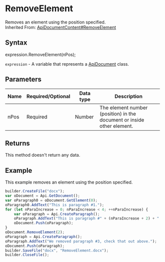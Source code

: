# RemoveElement

Removes an element using the position specified.<br>Inherited From: [ApiDocumentContent#RemoveElement](../../ApiDocumentContent/Methods/RemoveElement.md)

## Syntax

expression.RemoveElement(nPos);

`expression` - A variable that represents a [ApiDocument](../ApiDocument.md) class.

## Parameters

| **Name** | **Required/Optional** | **Data type** | **Description** |
| ------------- | ------------- | ------------- | ------------- |
| nPos | Required | Number | The element number (position) in the document or inside other element. |

## Returns

This method doesn't return any data.

## Example

This example removes an element using the position specified.

```javascript
builder.CreateFile("docx");
var oDocument = Api.GetDocument();
var oParagraph0 = oDocument.GetElement(0);
oParagraph0.AddText("This is paragraph #1.");
for (let nParaIncrease = 0; nParaIncrease < 4; ++nParaIncrease) {
	var oParagraph = Api.CreateParagraph();
	oParagraph.AddText("This is paragraph #" + (nParaIncrease + 2) + ".");
	oDocument.Push(oParagraph);
}
oDocument.RemoveElement(2);
oParagraph = Api.CreateParagraph();
oParagraph.AddText("We removed paragraph #3, check that out above.");
oDocument.Push(oParagraph);
builder.SaveFile("docx", "RemoveElement.docx");
builder.CloseFile();
```